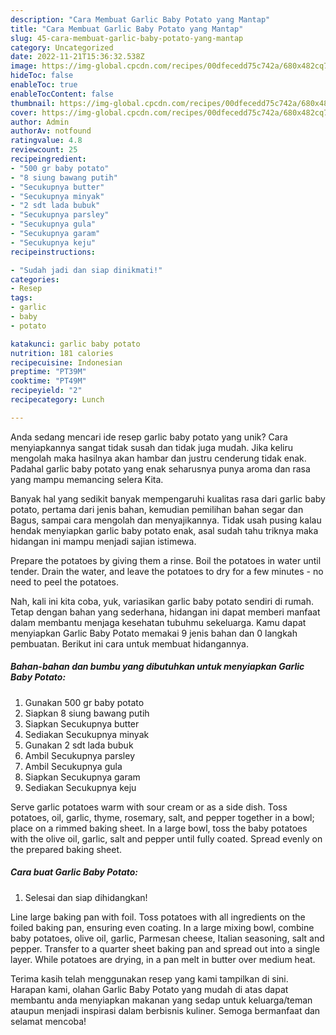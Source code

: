 ```yaml
---
description: "Cara Membuat Garlic Baby Potato yang Mantap"
title: "Cara Membuat Garlic Baby Potato yang Mantap"
slug: 45-cara-membuat-garlic-baby-potato-yang-mantap
category: Uncategorized
date: 2022-11-21T15:36:32.538Z
image: https://img-global.cpcdn.com/recipes/00dfecedd75c742a/680x482cq70/garlic-baby-potato-foto-resep-utama.jpg
hideToc: false
enableToc: true
enableTocContent: false
thumbnail: https://img-global.cpcdn.com/recipes/00dfecedd75c742a/680x482cq70/garlic-baby-potato-foto-resep-utama.jpg
cover: https://img-global.cpcdn.com/recipes/00dfecedd75c742a/680x482cq70/garlic-baby-potato-foto-resep-utama.jpg
author: Admin
authorAv: notfound
ratingvalue: 4.8
reviewcount: 25
recipeingredient:
- "500 gr baby potato"
- "8 siung bawang putih"
- "Secukupnya butter"
- "Secukupnya minyak"
- "2 sdt lada bubuk"
- "Secukupnya parsley"
- "Secukupnya gula"
- "Secukupnya garam"
- "Secukupnya keju"
recipeinstructions:

- "Sudah jadi dan siap dinikmati!"
categories:
- Resep
tags:
- garlic
- baby
- potato

katakunci: garlic baby potato 
nutrition: 181 calories
recipecuisine: Indonesian
preptime: "PT39M"
cooktime: "PT49M"
recipeyield: "2"
recipecategory: Lunch

---
```





Anda sedang mencari ide resep garlic baby potato yang unik? Cara menyiapkannya sangat tidak susah dan tidak juga mudah. Jika keliru mengolah maka hasilnya akan hambar dan justru cenderung tidak enak. Padahal garlic baby potato yang enak seharusnya punya aroma dan rasa yang mampu memancing selera Kita.





Banyak hal yang sedikit banyak mempengaruhi kualitas rasa dari garlic baby potato, pertama dari jenis bahan, kemudian pemilihan bahan segar dan Bagus, sampai cara mengolah dan menyajikannya. Tidak usah pusing kalau hendak menyiapkan garlic baby potato enak,      asal sudah tahu triknya maka hidangan ini mampu menjadi sajian istimewa.














Prepare the potatoes by giving them a rinse. Boil the potatoes in water until tender. Drain the water, and leave the potatoes to dry for a few minutes - no need to peel the potatoes.






Nah, kali ini kita coba, yuk, variasikan garlic baby potato sendiri di rumah. Tetap dengan bahan yang sederhana, hidangan ini dapat memberi manfaat dalam membantu menjaga kesehatan tubuhmu sekeluarga. Kamu dapat menyiapkan Garlic Baby Potato memakai 9 jenis bahan dan 0 langkah pembuatan. Berikut ini cara untuk membuat hidangannya.

<!--inarticleads1-->

##### Bahan-bahan dan bumbu yang dibutuhkan untuk menyiapkan Garlic Baby Potato:

1. Gunakan 500 gr baby potato
1. Siapkan 8 siung bawang putih
1. Siapkan Secukupnya butter
1. Sediakan Secukupnya minyak
1. Gunakan 2 sdt lada bubuk
1. Ambil Secukupnya parsley
1. Ambil Secukupnya gula
1. Siapkan Secukupnya garam
1. Sediakan Secukupnya keju


Serve garlic potatoes warm with sour cream or as a side dish. Toss potatoes, oil, garlic, thyme, rosemary, salt, and pepper together in a bowl; place on a rimmed baking sheet. In a large bowl, toss the baby potatoes with the olive oil, garlic, salt and pepper until fully coated. Spread evenly on the prepared baking sheet. 

<!--inarticleads2-->

##### Cara buat Garlic Baby Potato:


1. Selesai dan siap dihidangkan!

Line large baking pan with foil. Toss potatoes with all ingredients on the foiled baking pan, ensuring even coating. In a large mixing bowl, combine baby potatoes, olive oil, garlic, Parmesan cheese, Italian seasoning, salt and pepper. Transfer to a quarter sheet baking pan and spread out into a single layer. While potatoes are drying, in a pan melt in butter over medium heat. 

Terima kasih telah menggunakan resep yang kami tampilkan di sini. Harapan kami, olahan Garlic Baby Potato yang mudah di atas dapat membantu anda menyiapkan makanan yang sedap untuk keluarga/teman ataupun menjadi inspirasi dalam berbisnis kuliner. Semoga bermanfaat dan selamat mencoba!
